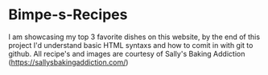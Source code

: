 # Bimpe-s-Recipes
I am showcasing my top 3 favorite dishes on this website, by the end of this project I'd understand basic HTML syntaxs and how to comit in with git to github.
All recipe's and images are courtesy of Sally's Baking Addiction (https://sallysbakingaddiction.com/)
